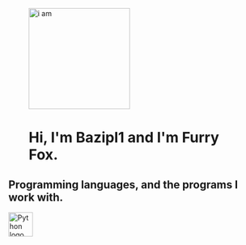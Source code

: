 <figure>
  <img src="https://media.stickerswiki.app/foxflea/38698.512.webp" width="200" alt="i am">
  <figcaption><h1>Hi, I'm Bazipl1 and I'm Furry Fox.</h1></figcaption>
</figure>
<dev>
  <h2>Programming languages, and the programs I work with.</h2>
  <img src="https://s3.dualstack.us-east-2.amazonaws.com/pythondotorg-assets/media/community/logos/python-logo-only.png" height="48" alt="Python logo" />
</dev>


